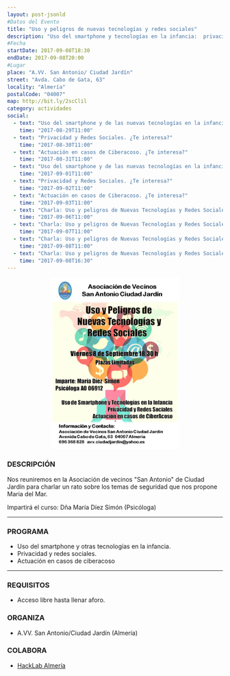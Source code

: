 ```yaml
---
layout: post-jsonld
#Datos del Evento
title: "Uso y peligros de nuevas tecnologías y redes sociales"
description: "Uso del smartphone y tecnologías en la infancia:  privacidad y redes sociales y actuación en casos de ciberacoso"
#Fecha
startDate: 2017-09-08T18:30
endDate: 2017-09-08T20:00
#Lugar
place: "A.VV. San Antonio/ Ciudad Jardín"
street: "Avda. Cabo de Gata, 63"
locality: "Almería"
postalCode: "04007"
map: http://bit.ly/2scClil
category: actividades
social:
  - text: "Uso del smartphone y de las nuevas tecnologías en la infancia. ¿Te interesa?"
    time: "2017-08-29T11:00"
  - text: "Privacidad y Redes Sociales. ¿Te interesa?"
    time: "2017-08-30T11:00"
  - text: "Actuación en casos de Ciberacoso. ¿Te interesa?"
    time: "2017-08-31T11:00"
  - text: "Uso del smartphone y de las nuevas tecnologías en la infancia. ¿Te interesa?"
    time: "2017-09-01T11:00"
  - text: "Privacidad y Redes Sociales. ¿Te interesa?"
    time: "2017-09-02T11:00"
  - text: "Actuación en casos de Ciberacoso. ¿Te interesa?"
    time: "2017-09-03T11:00"
  - text: "Charla: Uso y peligros de Nuevas Tecnologías y Redes Sociales. 8 Sep 2017 AVV San Antonio"
    time: "2017-09-06T11:00"
  - text: "Charla: Uso y peligros de Nuevas Tecnologías y Redes Sociales. Mañana a las 18:30 AVV San Antonio"
    time: "2017-09-07T11:00"
  - text: "Charla: Uso y peligros de Nuevas Tecnologías y Redes Sociales. Hoy a las 18:30 AVV San Antonio"
    time: "2017-09-08T11:00"
  - text: "Charla: Uso y peligros de Nuevas Tecnologías y Redes Sociales. Dentro de dos horas AVV San Antonio"
    time: "2017-09-08T16:30"
---
```



<p align="center">
  <img width="300" src="/recursos/2017-09-08/AAVV/redes-logo.jpg" alt="Uso y peligros RRSS" />
</p>


### DESCRIPCIÓN

Nos reuniremos en la Asociación de vecinos "San Antonio" de Ciudad Jardín para charlar un rato sobre los temas de seguridad que nos propone Maria del Mar.

Impartirá el curso: Dña María Díez Simón (Psicóloga)

---

### PROGRAMA

* Uso del smartphone y otras tecnologías en la infancia. 
* Privacidad y redes sociales. 
* Actuación en casos de ciberacoso

---

### REQUISITOS

- Acceso libre hasta llenar aforo.

### ORGANIZA

* A.VV. San Antonio/Ciudad Jardín (Almería)

### COLABORA

* [HackLab Almería](http://hacklabalmeria.net)

